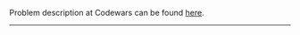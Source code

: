 Problem description at Codewars can be found
[here](https://www.codewars.com/kata/55f73f66d160f1f1db000059/train/python).

-------------


